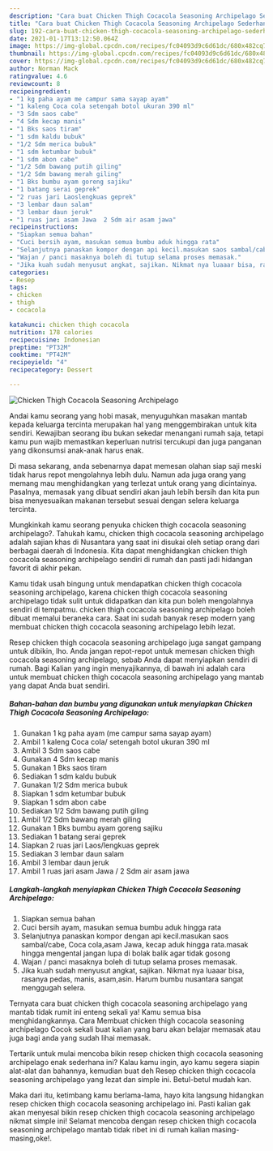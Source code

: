 ```yaml
---
description: "Cara buat Chicken Thigh Cocacola Seasoning Archipelago Sederhana dan Mudah Dibuat"
title: "Cara buat Chicken Thigh Cocacola Seasoning Archipelago Sederhana dan Mudah Dibuat"
slug: 192-cara-buat-chicken-thigh-cocacola-seasoning-archipelago-sederhana-dan-mudah-dibuat
date: 2021-01-17T13:12:50.064Z
image: https://img-global.cpcdn.com/recipes/fc04093d9c6d61dc/680x482cq70/chicken-thigh-cocacola-seasoning-archipelago-foto-resep-utama.jpg
thumbnail: https://img-global.cpcdn.com/recipes/fc04093d9c6d61dc/680x482cq70/chicken-thigh-cocacola-seasoning-archipelago-foto-resep-utama.jpg
cover: https://img-global.cpcdn.com/recipes/fc04093d9c6d61dc/680x482cq70/chicken-thigh-cocacola-seasoning-archipelago-foto-resep-utama.jpg
author: Norman Mack
ratingvalue: 4.6
reviewcount: 8
recipeingredient:
- "1 kg paha ayam me campur sama sayap ayam"
- "1 kaleng Coca cola setengah botol ukuran 390 ml"
- "3 Sdm saos cabe"
- "4 Sdm kecap manis"
- "1 Bks saos tiram"
- "1 sdm kaldu bubuk"
- "1/2 Sdm merica bubuk"
- "1 sdm ketumbar bubuk"
- "1 sdm abon cabe"
- "1/2 Sdm bawang putih giling"
- "1/2 Sdm bawang merah giling"
- "1 Bks bumbu ayam goreng sajiku"
- "1 batang serai geprek"
- "2 ruas jari Laoslengkuas geprek"
- "3 lembar daun salam"
- "3 lembar daun jeruk"
- "1 ruas jari asam Jawa  2 Sdm air asam jawa"
recipeinstructions:
- "Siapkan semua bahan"
- "Cuci bersih ayam, masukan semua bumbu aduk hingga rata"
- "Selanjutnya panaskan kompor dengan api kecil.masukan saos sambal/cabe, Coca cola,asam Jawa, kecap aduk hingga rata.masak hingga mengental jangan lupa di bolak balik agar tidak gosong"
- "Wajan / panci masaknya boleh di tutup selama proses memasak."
- "Jika kuah sudah menyusut angkat, sajikan. Nikmat nya luaaar bisa, rasanya pedas, manis, asam,asin. Harum bumbu nusantara sangat menggugah selera."
categories:
- Resep
tags:
- chicken
- thigh
- cocacola

katakunci: chicken thigh cocacola 
nutrition: 178 calories
recipecuisine: Indonesian
preptime: "PT32M"
cooktime: "PT42M"
recipeyield: "4"
recipecategory: Dessert

---
```



![Chicken Thigh Cocacola Seasoning Archipelago](https://img-global.cpcdn.com/recipes/fc04093d9c6d61dc/680x482cq70/chicken-thigh-cocacola-seasoning-archipelago-foto-resep-utama.jpg)

Andai kamu seorang yang hobi masak, menyuguhkan masakan mantab kepada keluarga tercinta merupakan hal yang menggembirakan untuk kita sendiri. Kewajiban seorang ibu bukan sekedar menangani rumah saja, tetapi kamu pun wajib memastikan keperluan nutrisi tercukupi dan juga panganan yang dikonsumsi anak-anak harus enak.

Di masa  sekarang, anda sebenarnya dapat memesan olahan siap saji meski tidak harus repot mengolahnya lebih dulu. Namun ada juga orang yang memang mau menghidangkan yang terlezat untuk orang yang dicintainya. Pasalnya, memasak yang dibuat sendiri akan jauh lebih bersih dan kita pun bisa menyesuaikan makanan tersebut sesuai dengan selera keluarga tercinta. 



Mungkinkah kamu seorang penyuka chicken thigh cocacola seasoning archipelago?. Tahukah kamu, chicken thigh cocacola seasoning archipelago adalah sajian khas di Nusantara yang saat ini disukai oleh setiap orang dari berbagai daerah di Indonesia. Kita dapat menghidangkan chicken thigh cocacola seasoning archipelago sendiri di rumah dan pasti jadi hidangan favorit di akhir pekan.

Kamu tidak usah bingung untuk mendapatkan chicken thigh cocacola seasoning archipelago, karena chicken thigh cocacola seasoning archipelago tidak sulit untuk didapatkan dan kita pun boleh mengolahnya sendiri di tempatmu. chicken thigh cocacola seasoning archipelago boleh dibuat memalui beraneka cara. Saat ini sudah banyak resep modern yang membuat chicken thigh cocacola seasoning archipelago lebih lezat.

Resep chicken thigh cocacola seasoning archipelago juga sangat gampang untuk dibikin, lho. Anda jangan repot-repot untuk memesan chicken thigh cocacola seasoning archipelago, sebab Anda dapat menyiapkan sendiri di rumah. Bagi Kalian yang ingin menyajikannya, di bawah ini adalah cara untuk membuat chicken thigh cocacola seasoning archipelago yang mantab yang dapat Anda buat sendiri.

<!--inarticleads1-->

##### Bahan-bahan dan bumbu yang digunakan untuk menyiapkan Chicken Thigh Cocacola Seasoning Archipelago:

1. Gunakan 1 kg paha ayam (me campur sama sayap ayam)
1. Ambil 1 kaleng Coca cola/ setengah botol ukuran 390 ml
1. Ambil 3 Sdm saos cabe
1. Gunakan 4 Sdm kecap manis
1. Gunakan 1 Bks saos tiram
1. Sediakan 1 sdm kaldu bubuk
1. Gunakan 1/2 Sdm merica bubuk
1. Siapkan 1 sdm ketumbar bubuk
1. Siapkan 1 sdm abon cabe
1. Sediakan 1/2 Sdm bawang putih giling
1. Ambil 1/2 Sdm bawang merah giling
1. Gunakan 1 Bks bumbu ayam goreng sajiku
1. Sediakan 1 batang serai geprek
1. Siapkan 2 ruas jari Laos/lengkuas geprek
1. Sediakan 3 lembar daun salam
1. Ambil 3 lembar daun jeruk
1. Ambil 1 ruas jari asam Jawa / 2 Sdm air asam jawa




<!--inarticleads2-->

##### Langkah-langkah menyiapkan Chicken Thigh Cocacola Seasoning Archipelago:

1. Siapkan semua bahan
1. Cuci bersih ayam, masukan semua bumbu aduk hingga rata
1. Selanjutnya panaskan kompor dengan api kecil.masukan saos sambal/cabe, Coca cola,asam Jawa, kecap aduk hingga rata.masak hingga mengental jangan lupa di bolak balik agar tidak gosong
1. Wajan / panci masaknya boleh di tutup selama proses memasak.
1. Jika kuah sudah menyusut angkat, sajikan. Nikmat nya luaaar bisa, rasanya pedas, manis, asam,asin. Harum bumbu nusantara sangat menggugah selera.




Ternyata cara buat chicken thigh cocacola seasoning archipelago yang mantab tidak rumit ini enteng sekali ya! Kamu semua bisa menghidangkannya. Cara Membuat chicken thigh cocacola seasoning archipelago Cocok sekali buat kalian yang baru akan belajar memasak atau juga bagi anda yang sudah lihai memasak.

Tertarik untuk mulai mencoba bikin resep chicken thigh cocacola seasoning archipelago enak sederhana ini? Kalau kamu ingin, ayo kamu segera siapin alat-alat dan bahannya, kemudian buat deh Resep chicken thigh cocacola seasoning archipelago yang lezat dan simple ini. Betul-betul mudah kan. 

Maka dari itu, ketimbang kamu berlama-lama, hayo kita langsung hidangkan resep chicken thigh cocacola seasoning archipelago ini. Pasti kalian gak akan menyesal bikin resep chicken thigh cocacola seasoning archipelago nikmat simple ini! Selamat mencoba dengan resep chicken thigh cocacola seasoning archipelago mantab tidak ribet ini di rumah kalian masing-masing,oke!.

